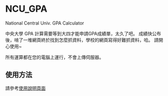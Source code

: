 # NCU_GPA
National Central Univ. GPA Calculator

中央大學 GPA 計算需要等到大四才能申請GPA成績單，太久了吧。
成績快公布後，啃了一堆網頁終於找到怎麼抓資料，學校的網頁寫得好難抓資料，哈。
請開心使用~

所有運算都在您的電腦上運行，不會上傳伺服器。

## 使用方法
請參考[使用說明頁面](http://140.115.81.224)
